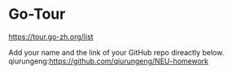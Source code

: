 # Go-Tour
https://tour.go-zh.org/list

Add your name and the link of your GitHub repo direactly below.
qiurungeng:https://github.com/qiurungeng/NEU-homework
